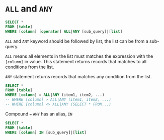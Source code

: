 # `ALL` and `ANY`

```sql
SELECT *
FROM [table]
WHERE [column] [operator] ALL|ANY [sub_query]|[list]
```

`ALL` and `ANY` keyword should be followed by list, the list can be from a sub-query.

`ALL` means all elements in the list must matches the expression with the `[column]` in value. This statement returns records that matches to all conditions from the list.

`ANY` statement returns records that matches any condition from the list.

```sql
SELECT *
FROM [table]
WHERE [column] = ALL|ANY (item1, item2, ...)
-- WHERE [column] > ALL|ANY (item1, item2, ...)
-- WHERE [column] <> ALL|ANY (SELECT * FROM...)
```

Compound `=` `ANY` has an alias, `IN`

```sql
SELECT *
FROM [table]
WHERE [column] IN [sub_query]|[list]
```
